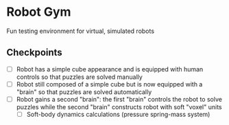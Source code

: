 # Robot Gym
Fun testing environment for virtual, simulated robots

## Checkpoints
- [ ] Robot has a simple cube appearance and is equipped with human controls so that puzzles are solved manually
- [ ] Robot still composed of a simple cube but is now equipped with a "brain" so that puzzles are solved automatically
- [ ] Robot gains a second "brain": the first "brain" controls the robot to solve puzzles while the second "brain" constructs robot with soft "voxel" units
  - [ ] Soft-body dynamics calculations (pressure spring-mass system)